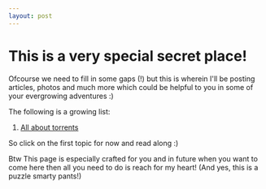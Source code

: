 ```yaml
---
layout: post
---
```


This is a very special secret place!
====================================

Ofcourse we need to fill in some gaps (!) but this is wherein I'll be posting
articles, photos and much more which could be helpful to you in some of your
evergrowing adventures :)

The following is a growing list: 

1. [All about torrents](/shranktime/all-about-torrents)

So click on the first topic for now and read along :)

Btw This page is especially crafted for you and in future when you want to come
here then all you need to do is reach for my heart! (And yes, this is a puzzle smarty
pants!)
